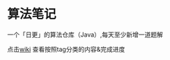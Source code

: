 # 算法笔记

一个「日更」的算法仓库（Java）,每天至少新增一道题解

点击[wiki](https://github.com/xu-hb/leetcode_alg/wiki) 查看按照tag分类的内容&完成进度

